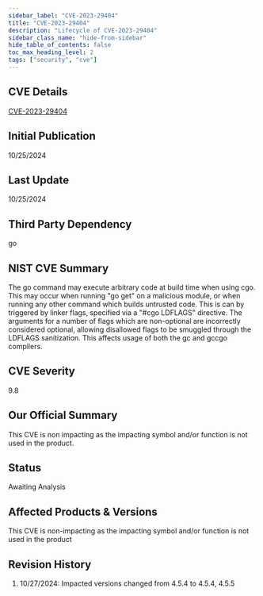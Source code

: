 ```yaml
---
sidebar_label: "CVE-2023-29404"
title: "CVE-2023-29404"
description: "Lifecycle of CVE-2023-29404"
sidebar_class_name: "hide-from-sidebar"
hide_table_of_contents: false
toc_max_heading_level: 2
tags: ["security", "cve"]
---
```


## CVE Details

[CVE-2023-29404](https://nvd.nist.gov/vuln/detail/CVE-2023-29404)

## Initial Publication

10/25/2024

## Last Update

10/25/2024

## Third Party Dependency

go

## NIST CVE Summary

The go command may execute arbitrary code at build time when using cgo. This may occur when running "go get" on a
malicious module, or when running any other command which builds untrusted code. This is can by triggered by linker
flags, specified via a "#cgo LDFLAGS" directive. The arguments for a number of flags which are non-optional are
incorrectly considered optional, allowing disallowed flags to be smuggled through the LDFLAGS sanitization. This affects
usage of both the gc and gccgo compilers.

## CVE Severity

9.8

## Our Official Summary

This CVE is non impacting as the impacting symbol and/or function is not used in the product.

## Status

Awaiting Analysis

## Affected Products & Versions

This CVE is non-impacting as the impacting symbol and/or function is not used in the product

## Revision History

1. 10/27/2024: Impacted versions changed from 4.5.4 to 4.5.4, 4.5.5

